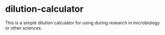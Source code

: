dilution-calculator
===================

This is a simple dilution calculator for using during research in microbiology or other sciences.
